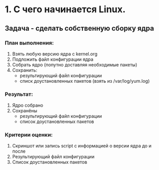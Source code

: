 # 1. С чего начинается Linux. 

## Задача - сделать собственную сборку ядра

### __План выполнения:__
1. Взять любую версию ядра с kernel.org
1. Подложить файл конфигурации ядра
1. Собрать ядро (попутно доставляя необходимые пакеты)
1. Сохранить:
    - результирующий файл конфигурации
    - списк доустановленных пакетов (взять из /var/log/yum.log)

### __Результат:__
1. Ядро собрано
1. Сохранёны
    - результирующий файл конфигурации
    - список доустановленных пакетов

### __Критерии оценки:__
1. Скриншот или запись script с информацией о версии ядра до и после
1. Результирующий файл конфигурации
1. Список доустановленных пакетов